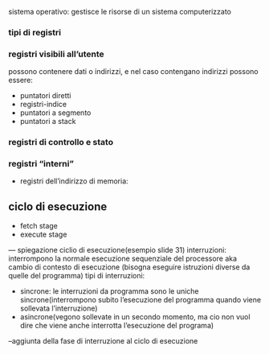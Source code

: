 sistema operativo: gestisce le risorse di un sistema computerizzato

### tipi di registri
### registri visibili all’utente
possono contenere dati o indirizzi, e nel caso contengano indirizzi possono essere: 
- puntatori diretti
- registri-indice
- puntatori a segmento
- puntatori a stack
### registri di controllo e stato
### registri “interni”
- registri dell’indirizzo di memoria:
## ciclo di esecuzione
- fetch stage
- execute stage

— spiegazione ciclio di esecuzione(esempio slide 31)
interruzioni: interrompono la normale esecuzione sequenziale del processore
aka cambio di contesto di esecuzione (bisogna eseguire istruzioni diverse da quelle del programma)
tipi di interruzioni:
- sincrone: le interruzioni da programma sono le uniche sincrone(interrompono subito l’esecuzione del programma quando viene sollevata l’interruzione)
- asincrone(vegono sollevate in un secondo momento, ma cio non vuol dire che viene anche interrotta l’esecuzione del programa)

–aggiunta della fase di interruzione al ciclo di esecuzione